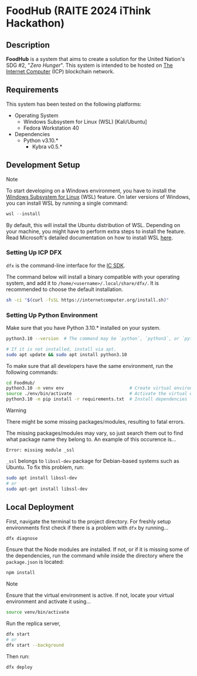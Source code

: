 # FoodHub (RAITE 2024 iThink Hackathon)

## Description

**FoodHub** is a system that aims to create a solution for the United Nation's
SDG #2, "_Zero Hunger_". This system is intended to be hosted on
[The Internet Computer](https://internetcomputer.org/) (ICP) blockchain network.

## Requirements

This system has been tested on the following platforms:

- Operating System
  - Windows Subsystem for Linux (WSL) [Kali/Ubuntu]
  - Fedora Workstation 40
- Dependencies
  - Python v3.10.\*
    - Kybra v0.5.\*

## Development Setup

> [!NOTE]
>
> To start developing on a Windows environment, you have to install the
> [Windows Subsystem for Linux](https://learn.microsoft.com/en-us/windows/wsl/about)
> (WSL) feature. On later versions of Windows, you can install WSL by
> running a single command:
>
> ```powershell
> wsl --install
> ```
>
> By default, this will install the Ubuntu distribution of WSL. Depending
> on your machine, you might have to perform extra steps to install the
> feature. Read Microsoft's detailed documentation on how to install WSL [here](https://learn.microsoft.com/en-us/windows/wsl/install).

### Setting Up ICP DFX

`dfx` is the command-line interface for the [IC SDK](https://wiki.internetcomputer.org/wiki/Main_Page).

The command below will install a binary compatible with your operating system,
and add it to `/home/<username>/.local/share/dfx/`. It is recommended to
choose the default installation.

```bash
sh -ci "$(curl -fsSL https://internetcomputer.org/install.sh)"
```

### Setting Up Python Environment

Make sure that you have Python 3.10.\* installed on your system.

```bash
python3.10 --version  # The command may be `python`, `python3`, or `python3.10`

# If it is not installed, install via apt.
sudo apt update && sudo apt install python3.10
```

To make sure that all developers have the same environment, run the following commands:

```bash
cd FoodHub/
python3.10 -m venv env                         # Create virtual environment
source ./env/bin/activate                      # Activate the virtual environment
python3.10 -m pip install -r requirements.txt  # Install dependencies
```

> [!WARNING]
>
> There might be some missing packages/modules, resulting to fatal errors.
>
> The missing packages/modules may vary, so just search them out to find
> what package name they belong to. An example of this occurence is...
>
> ```text
> Error: missing module _ssl
> ```
>
> `_ssl` belongs to `libssl-dev` package for Debian-based systems such as
> Ubuntu. To fix this problem, run:
>
> ```bash
> sudo apt install libssl-dev
> # or
> sudo apt-get install libssl-dev
> ```

## Local Deployment

First, navigate the terminal to the project directory. For freshly
setup environments first check if there is a problem with `dfx` by running...

```bash
dfx diagnose
```

Ensure that the Node modules are installed. If not, or if it is missing some
of the dependencies, run the command while inside the directory where the
`package.json` is located:

```bash
npm install
```

> [!NOTE]
> Ensure that the virtual environment is active.
> If not, locate your virtual environment and activate it using...
>
> ```bash
> source venv/bin/activate
> ```

Run the replica server,

```bash
dfx start
# or
dfx start --background
```

Then run:

```bash
dfx deploy
```
